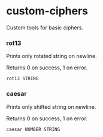 # custom-ciphers
Custom tools for basic ciphers.

### rot13
Prints only rotated string on newline.

Returns 0 on success, 1 on error.
```
rot13 STRING
```

### caesar
Prints only shifted string on newline.

Returns 0 on success, 1 on error.
```
caesar NUMBER STRING
```
